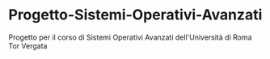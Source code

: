 # Progetto-Sistemi-Operativi-Avanzati
Progetto per il corso di Sistemi Operativi Avanzati dell'Università di Roma Tor Vergata
